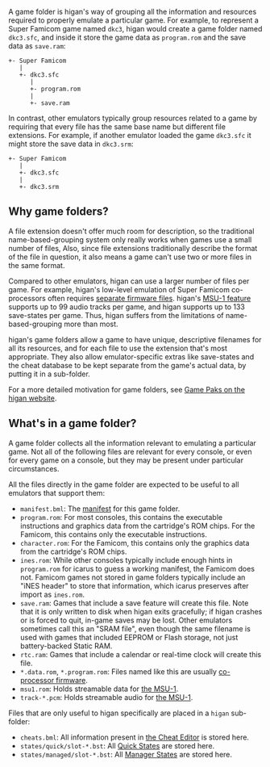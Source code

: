 A game folder
is higan's way of grouping all
the information and resources required
to properly emulate a particular game.
For example,
to represent a Super Famicom game named `dkc3`,
higan would create a game folder named `dkc3.sfc`,
and inside it store the game data as `program.rom`
and the save data as `save.ram`:

```text
+- Super Famicom
   |
   +- dkc3.sfc
      |
      +- program.rom
      |
      +- save.ram
```

In contrast,
other emulators typically
group resources related to a game
by requiring that every file has the same base name
but different file extensions.
For example,
if another emulator loaded the game `dkc3.sfc`
it might store the save data in `dkc3.srm`:

```text
+- Super Famicom
   |
   +- dkc3.sfc
   |
   +- dkc3.srm
```

Why game folders?
-----------------

A file extension doesn't offer
much room for description,
so the traditional name-based-grouping system
only really works when games use a small number of files,
Also,
since file extensions traditionally describe
the format of the file in question,
it also means a game can't use
two or more files in the same format.

Compared to other emulators,
higan can use a larger number of files per game.
For example,
higan's low-level emulation of Super Famicom co-processors
often requires [separate firmware files][firmware].
higan's [MSU-1 feature][msu1]
supports up to 99 audio tracks per game,
and higan supports up to 133 save-states per game.
Thus,
higan suffers from the limitations of name-based-grouping
more than most.

higan's game folders allow a game
to have unique, descriptive filenames
for all its resources,
and for each file to use the extension
that's most appropriate.
They also allow emulator-specific extras
like save-states and the cheat database
to be kept separate from the game's actual data,
by putting it in a sub-folder.

[msu1]: ../guides/import.md#msu-1-games
[firmware]: ../guides/import.md#games-with-co-processor-firmware

For a more detailed motivation for game folders,
see [Game Paks on the higan website][gp].

[gp]: https://byuu.org/emulation/higan/game-paks

What's in a game folder?
------------------------

A game folder collects all the information relevant
to emulating a particular game.
Not all of the following files
are relevant for every console,
or even for every game on a console,
but they may be present under particular circumstances.

All the files directly in the game folder
are expected to be useful
to all emulators that support them:

  - `manifest.bml`:
    The [manifest](manifests.md) for this game folder.
  - `program.rom`:
    For most consoles,
    this contains
    the executable instructions and graphics data
    from the cartridge's ROM chips.
    For the Famicom,
    this contains only the executable instructions.
  - `character.rom`:
    For the Famicom,
    this contains only the graphics data
    from the cartridge's ROM chips.
  - `ines.rom`:
    While other consoles typically include enough hints
    in `program.rom` for icarus to guess a working manifest,
    the Famicom does not.
    Famicom games not stored in game folders
    typically include an "iNES header" to store that information,
    which icarus preserves after import as `ines.rom`.
  - `save.ram`:
    Games that include a save feature
    will create this file.
    Note that it is only written to disk
    when higan exits gracefully;
    if higan crashes or is forced to quit,
    in-game saves may be lost.
    Other emulators sometimes call this an "SRAM file",
    even though the same filename is used
    with games that included EEPROM or Flash storage,
    not just battery-backed Static RAM.
  - `rtc.ram`:
    Games that include a calendar or real-time clock
    will create this file.
  - `*.data.rom`, `*.program.rom`:
    Files named like this are usually [co-processor firmware][firmware].
  - `msu1.rom`:
    Holds streamable data for [the MSU-1][msu1].
  - `track-*.pcm`:
    Holds streamable audio for [the MSU-1][msu1].

Files that are only useful to higan specifically
are placed in a `higan` sub-folder:

  - `cheats.bml`:
    All information present in
    [the Cheat Editor](../interface/higan-tools.md#the-cheat-editor)
    is stored here.
  - `states/quick/slot-*.bst`:
    All [Quick States](save-states.md#quick-states) are stored here.
  - `states/managed/slot-*.bst`:
    All [Manager States](save-states.md#manager-states) are stored here.
